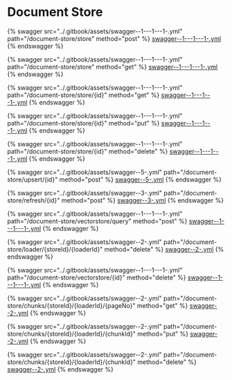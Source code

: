 # Document Store

{% swagger src="../.gitbook/assets/swagger--1---1---1-.yml" path="/document-store/store" method="post" %}
[swagger--1---1---1-.yml](<../.gitbook/assets/swagger--1---1---1-.yml>)
{% endswagger %}

{% swagger src="../.gitbook/assets/swagger--1---1---1-.yml" path="/document-store/store" method="get" %}
[swagger--1---1---1-.yml](<../.gitbook/assets/swagger--1---1---1-.yml>)
{% endswagger %}

{% swagger src="../.gitbook/assets/swagger--1---1---1-.yml" path="/document-store/store/{id}" method="get" %}
[swagger--1---1---1-.yml](<../.gitbook/assets/swagger--1---1---1-.yml>)
{% endswagger %}

{% swagger src="../.gitbook/assets/swagger--1---1---1-.yml" path="/document-store/store/{id}" method="put" %}
[swagger--1---1---1-.yml](<../.gitbook/assets/swagger--1---1---1-.yml>)
{% endswagger %}

{% swagger src="../.gitbook/assets/swagger--1---1---1-.yml" path="/document-store/store/{id}" method="delete" %}
[swagger--1---1---1-.yml](<../.gitbook/assets/swagger--1---1---1-.yml>)
{% endswagger %}

{% swagger src="../.gitbook/assets/swagger--5-.yml" path="/document-store/upsert/{id}" method="post" %}
[swagger--5-.yml](<../.gitbook/assets/swagger--5-.yml>)
{% endswagger %}

{% swagger src="../.gitbook/assets/swagger--3-.yml" path="/document-store/refresh/{id}" method="post" %}
[swagger--3-.yml](<../.gitbook/assets/swagger--3-.yml>)
{% endswagger %}

{% swagger src="../.gitbook/assets/swagger--1---1---1-.yml" path="/document-store/vectorstore/query" method="post" %}
[swagger--1---1---1-.yml](<../.gitbook/assets/swagger--1---1---1-.yml>)
{% endswagger %}

{% swagger src="../.gitbook/assets/swagger--2-.yml" path="/document-store/loader/{storeId}/{loaderId}" method="delete" %}
[swagger--2-.yml](<../.gitbook/assets/swagger--2-.yml>)
{% endswagger %}

{% swagger src="../.gitbook/assets/swagger--1---1---1-.yml" path="/document-store/vectorstore/{id}" method="delete" %}
[swagger--1---1---1-.yml](<../.gitbook/assets/swagger--1---1---1-.yml>)
{% endswagger %}

{% swagger src="../.gitbook/assets/swagger--2-.yml" path="/document-store/chunks/{storeId}/{loaderId}/{pageNo}" method="get" %}
[swagger--2-.yml](<../.gitbook/assets/swagger--2-.yml>)
{% endswagger %}

{% swagger src="../.gitbook/assets/swagger--2-.yml" path="/document-store/chunks/{storeId}/{loaderId}/{chunkId}" method="put" %}
[swagger--2-.yml](<../.gitbook/assets/swagger--2-.yml>)
{% endswagger %}

{% swagger src="../.gitbook/assets/swagger--2-.yml" path="/document-store/chunks/{storeId}/{loaderId}/{chunkId}" method="delete" %}
[swagger--2-.yml](<../.gitbook/assets/swagger--2-.yml>)
{% endswagger %}
